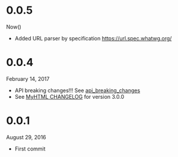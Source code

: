 0.0.5
===========
Now()

* Added URL parser by specification https://url.spec.whatwg.org/

0.0.4
===========
February 14, 2017

* API breaking changes!!! See [api_breaking_changes](https://github.com/lexborisov/modest/blob/master/api_breaking_changes.md)
* See [MyHTML CHANGELOG](https://github.com/lexborisov/myhtml/blob/master/CHANGELOG.md) for version 3.0.0

0.0.1
===========
August 29, 2016

* First commit

